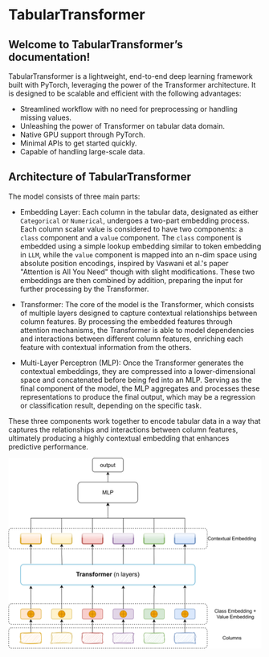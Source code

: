 # TabularTransformer 

## Welcome to TabularTransformer’s documentation!

TabularTransformer is a lightweight, end-to-end deep learning framework built with PyTorch, leveraging the power of the Transformer architecture. It is designed to be scalable and efficient with the following advantages:

- Streamlined workflow with no need for preprocessing or handling missing values.
- Unleashing the power of Transformer on tabular data domain.
- Native GPU support through PyTorch.
- Minimal APIs to get started quickly.
- Capable of handling large-scale data.

## Architecture of TabularTransformer


The model consists of three main parts:

- Embedding Layer: Each column in the tabular data, designated as either `Categorical` or `Numerical`, undergoes a two-part embedding process. Each column scalar value is considered to have two components: a `class` component and a `value` component. The `class` component is embedded using a simple lookup embedding similar to token embedding in `LLM`, while the `value` component is mapped into an n-dim space using absolute position encodings, inspired by  Vaswani et al.'s paper "Attention is All You Need" though with slight modifications. These two embeddings are then combined by addition, preparing the input for further processing by the Transformer.

- Transformer: The core of the model is the Transformer, which consists of multiple layers designed to capture contextual relationships between column features. By processing the embedded features through attention mechanisms, the Transformer is able to model dependencies and interactions between different column features, enriching each feature with contextual information from the others.

- Multi-Layer Perceptron (MLP): Once the Transformer generates the contextual embeddings, they are compressed into a lower-dimensional space and concatenated before being fed into an MLP. Serving as the final component of the model, the MLP aggregates and processes these representations to produce the final output, which may be a regression or classification result, depending on the specific task.

These three components work together to encode tabular data in a way that captures the relationships and interactions between column features, ultimately producing a highly contextual embedding that enhances predictive performance.

![TabularTransformer architecture](assets/arch.svg)
